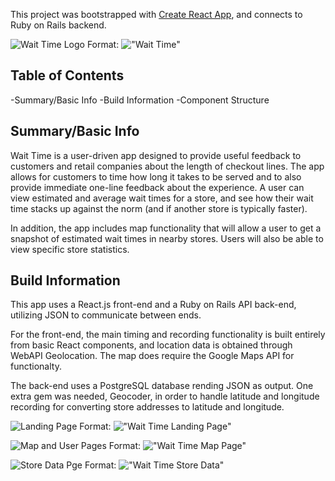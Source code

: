 This project was bootstrapped with [Create React App](https://github.com/facebookincubator/create-react-app), and connects to Ruby on Rails backend.

![Wait Time Logo](http://imgur.com/Mbd3liX)
Format: !["Wait Time"](http://imgur.com/Mbd3liX)


## Table of Contents

-Summary/Basic Info
-Build Information
-Component Structure

## Summary/Basic Info

Wait Time is a user-driven app designed to provide useful feedback to customers and retail companies about the length of checkout lines.  The app allows for customers to time how long it takes to be served and to also provide immediate one-line feedback about the experience.  A user can view estimated and average wait times for a store, and see how their wait time stacks up against the norm (and if another store is typically faster).

In addition, the app includes map functionality that will allow a user to get a snapshot of estimated wait times in nearby stores.  Users will also be able to view specific store statistics.

## Build Information

This app uses a React.js front-end and a Ruby on Rails API back-end, utilizing JSON to communicate between ends.  

For the front-end, the main timing and recording functionality is built entirely from basic React components, and location data is obtained through WebAPI Geolocation.  The map does require the Google Maps API for functionalty.

The back-end uses a PostgreSQL database rending JSON as output.  One extra gem was needed, Geocoder, in order to handle latitude and longitude recording for converting store addresses to latitude and longitude.

![Landing Page](http://imgur.com/saNKr1n)
Format: !["Wait Time Landing Page"](http://imgur.com/saNKr1n)

![Map and User Pages](http://imgur.com/tZdJum5)
Format: !["Wait Time Map Page"](http://imgur.com/tZdJum5)

![Store Data Pge](http://imgur.com/6u4V90P)
Format: !["Wait Time Store Data"](http://imgur.com/6u4V90P)
